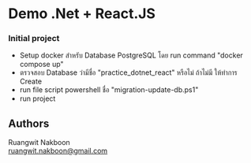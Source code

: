 # Demo .Net + React.JS

### Initial project
* Setup docker สำหรับ Database PostgreSQL โดย run command "docker compose up"
* ตรวจสอบ Database ว่ามีชื่อ "practice_dotnet_react" หรือไม่ ถ้าไม่มี ให้ทำการ Create
* run file script powershell ชื่อ "migration-update-db.ps1"
* run project

## Authors
Ruangwit Nakboon  
ruangwit.nakboon@gmail.com
